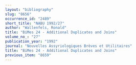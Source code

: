 ```yaml
---
layout: "bibliography"
slug: "8656"
occurrence_id: "2489"
short_title: "NABU 1992/27"
author: "Wallenfels, Ronald"
title: "BiMes 24 - Additional Duplicates and Joins"
volume_no_: "27"
publication_year: "1992"
journal: "Nouvelles Assyriologiques Brèves et Utilitaires"
title: "BiMes 24 - Additional Duplicates and Joins"
previous_item: "8659"
---
```

